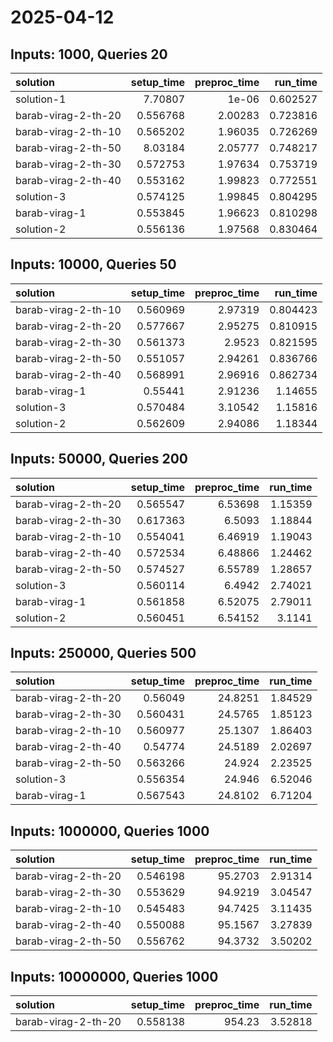 # 2025-04-12

## Inputs: 1000, Queries 20

| solution            |   setup_time |   preproc_time |   run_time |
|:--------------------|-------------:|---------------:|-----------:|
| solution-1          |     7.70807  |        1e-06   |   0.602527 |
| barab-virag-2-th-20 |     0.556768 |        2.00283 |   0.723816 |
| barab-virag-2-th-10 |     0.565202 |        1.96035 |   0.726269 |
| barab-virag-2-th-50 |     8.03184  |        2.05777 |   0.748217 |
| barab-virag-2-th-30 |     0.572753 |        1.97634 |   0.753719 |
| barab-virag-2-th-40 |     0.553162 |        1.99823 |   0.772551 |
| solution-3          |     0.574125 |        1.99845 |   0.804295 |
| barab-virag-1       |     0.553845 |        1.96623 |   0.810298 |
| solution-2          |     0.556136 |        1.97568 |   0.830464 |

## Inputs: 10000, Queries 50

| solution            |   setup_time |   preproc_time |   run_time |
|:--------------------|-------------:|---------------:|-----------:|
| barab-virag-2-th-10 |     0.560969 |        2.97319 |   0.804423 |
| barab-virag-2-th-20 |     0.577667 |        2.95275 |   0.810915 |
| barab-virag-2-th-30 |     0.561373 |        2.9523  |   0.821595 |
| barab-virag-2-th-50 |     0.551057 |        2.94261 |   0.836766 |
| barab-virag-2-th-40 |     0.568991 |        2.96916 |   0.862734 |
| barab-virag-1       |     0.55441  |        2.91236 |   1.14655  |
| solution-3          |     0.570484 |        3.10542 |   1.15816  |
| solution-2          |     0.562609 |        2.94086 |   1.18344  |

## Inputs: 50000, Queries 200

| solution            |   setup_time |   preproc_time |   run_time |
|:--------------------|-------------:|---------------:|-----------:|
| barab-virag-2-th-20 |     0.565547 |        6.53698 |    1.15359 |
| barab-virag-2-th-30 |     0.617363 |        6.5093  |    1.18844 |
| barab-virag-2-th-10 |     0.554041 |        6.46919 |    1.19043 |
| barab-virag-2-th-40 |     0.572534 |        6.48866 |    1.24462 |
| barab-virag-2-th-50 |     0.574527 |        6.55789 |    1.28657 |
| solution-3          |     0.560114 |        6.4942  |    2.74021 |
| barab-virag-1       |     0.561858 |        6.52075 |    2.79011 |
| solution-2          |     0.560451 |        6.54152 |    3.1141  |

## Inputs: 250000, Queries 500

| solution            |   setup_time |   preproc_time |   run_time |
|:--------------------|-------------:|---------------:|-----------:|
| barab-virag-2-th-20 |     0.56049  |        24.8251 |    1.84529 |
| barab-virag-2-th-30 |     0.560431 |        24.5765 |    1.85123 |
| barab-virag-2-th-10 |     0.560977 |        25.1307 |    1.86403 |
| barab-virag-2-th-40 |     0.54774  |        24.5189 |    2.02697 |
| barab-virag-2-th-50 |     0.563266 |        24.924  |    2.23525 |
| solution-3          |     0.556354 |        24.946  |    6.52046 |
| barab-virag-1       |     0.567543 |        24.8102 |    6.71204 |

## Inputs: 1000000, Queries 1000

| solution            |   setup_time |   preproc_time |   run_time |
|:--------------------|-------------:|---------------:|-----------:|
| barab-virag-2-th-20 |     0.546198 |        95.2703 |    2.91314 |
| barab-virag-2-th-30 |     0.553629 |        94.9219 |    3.04547 |
| barab-virag-2-th-10 |     0.545483 |        94.7425 |    3.11435 |
| barab-virag-2-th-40 |     0.550088 |        95.1567 |    3.27839 |
| barab-virag-2-th-50 |     0.556762 |        94.3732 |    3.50202 |

## Inputs: 10000000, Queries 1000

| solution            |   setup_time |   preproc_time |   run_time |
|:--------------------|-------------:|---------------:|-----------:|
| barab-virag-2-th-20 |     0.558138 |         954.23 |    3.52818 |